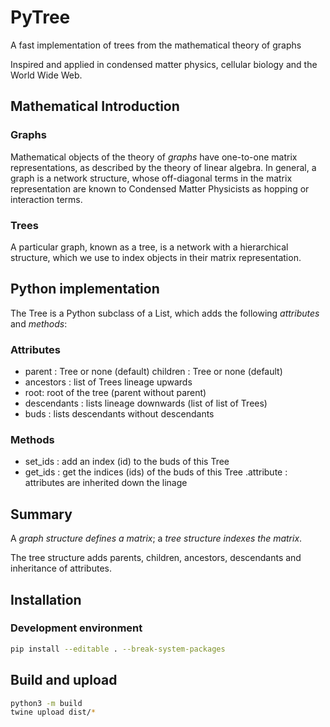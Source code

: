 # PyTree
A fast implementation of trees from the mathematical theory of graphs

Inspired and applied in condensed matter physics, 
cellular biology and the World Wide Web.

## Mathematical Introduction
### Graphs
Mathematical objects of the theory of *graphs* have one-to-one matrix 
representations, as described by the theory of linear algebra.
In general, a graph is a network structure, whose off-diagonal terms 
in the matrix representation are known to Condensed Matter Physicists 
as hopping or interaction terms.

### Trees
A particular graph, known as a tree, is a network with a 
hierarchical structure, which we use to index 
objects in their matrix representation.

## Python implementation
The Tree is a Python subclass of a List, which adds the following *attributes* and *methods*: 

### Attributes
- parent : Tree or none (default)
children : Tree or none (default)
- ancestors : list of Trees lineage upwards 
- root: root of the tree (parent without parent)
- descendants : lists lineage downwards (list of list of Trees) 
- buds : lists descendants without descendants

### Methods
- set_ids : add an index (id) to the buds of this Tree
- get_ids : get the indices (ids) of the buds of this Tree
.attribute : attributes are inherited down the linage

## Summary
A *graph structure defines a matrix*; a *tree structure
indexes the matrix*. 

The tree structure adds parents, 
children, ancestors, descendants and inheritance of attributes.

## Installation
### Development environment
```sh
pip install --editable . --break-system-packages
```

## Build and upload
```sh
python3 -m build
twine upload dist/*
```
